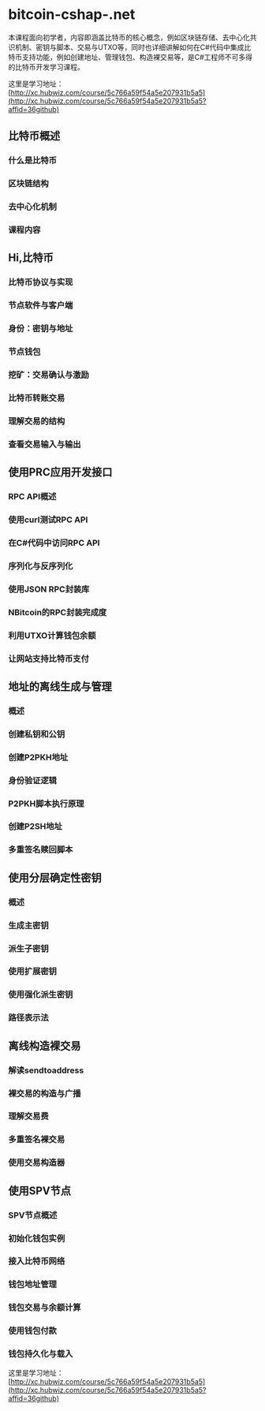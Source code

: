 # bitcoin-cshap-.net
本课程面向初学者，内容即涵盖比特币的核心概念，例如区块链存储、去中心化共识机制、密钥与脚本、交易与UTXO等，同时也详细讲解如何在C#代码中集成比特币支持功能，例如创建地址、管理钱包、构造裸交易等，是C#工程师不可多得的比特币开发学习课程。

这里是学习地址：[http://xc.hubwiz.com/course/5c766a59f54a5e207931b5a5](http://xc.hubwiz.com/course/5c766a59f54a5e207931b5a5?affid=36github)

 ## 比特币概述
 ### 什么是比特币
 ### 区块链结构
 ### 去中心化机制
 ### 课程内容
 ## Hi,比特币
 ### 比特币协议与实现
 ### 节点软件与客户端
 ### 身份：密钥与地址
 ### 节点钱包
 ### 挖矿：交易确认与激励
 ### 比特币转账交易
 ### 理解交易的结构
 ### 查看交易输入与输出
 ## 使用PRC应用开发接口
 ### RPC API概述
 ### 使用curl测试RPC API
 ### 在C#代码中访问RPC API
 ### 序列化与反序列化
 ### 使用JSON RPC封装库
 ### NBitcoin的RPC封装完成度
 ### 利用UTXO计算钱包余额
 ### 让网站支持比特币支付
 ## 地址的离线生成与管理
 ### 概述
 ### 创建私钥和公钥
 ### 创建P2PKH地址
 ### 身份验证逻辑
 ### P2PKH脚本执行原理
 ### 创建P2SH地址
 ### 多重签名赎回脚本
 ## 使用分层确定性密钥
 ### 概述
 ### 生成主密钥
 ### 派生子密钥
 ### 使用扩展密钥
 ### 使用强化派生密钥
 ### 路径表示法
 ## 离线构造裸交易
 ### 解读sendtoaddress
 ### 裸交易的构造与广播
 ### 理解交易费
 ### 多重签名裸交易
 ### 使用交易构造器
 ## 使用SPV节点
 ### SPV节点概述
 ### 初始化钱包实例
 ### 接入比特币网络
 ### 钱包地址管理
 ### 钱包交易与余额计算
 ### 使用钱包付款
 ### 钱包持久化与载入
 
 这里是学习地址：[http://xc.hubwiz.com/course/5c766a59f54a5e207931b5a5](http://xc.hubwiz.com/course/5c766a59f54a5e207931b5a5?affid=36github)
